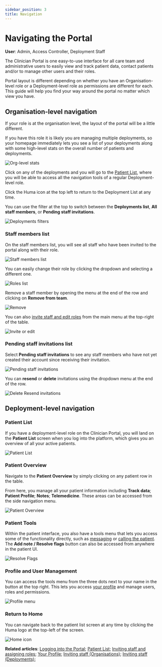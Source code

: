 ```yaml
---
sidebar_position: 3
title: Navigation
---
```

# Navigating the Portal
**User**: Admin, Access Controller, Deployment Staff

The Clinician Portal is one easy-to-use interface for all care team and administrative users to easily view and track patient data, contact patients and/or to manage other users and their roles.

Portal layout is different depending on whether you have an Organisation-level role or a Deployment-level role as permissions are different for each. This guide will help you find your way around the portal no matter which view you have.

## Organisation-level navigation
If your role is at the organisation level, the layout of the portal will be a little different.

If you have this role it is likely you are managing multiple deployments, so your homepage immediately lets you see a list of your deployments along with some high-level stats on the overall number of patients and deployments.

![Org-level stats](./assets/Navigating01.png)

Click on any of the deployments and you will go to the [Patient List](../managing-patients/patient-list.md), where you will be able to access all the navigation tools of a regular Deployment-level role.

Click the Huma icon at the top left to return to the Deployment List at any time. 

You can use the filter at the top to switch between the **Deployments list**, **All staff members**, or **Pending staff invitations**.

![Deployments filters](./assets/Navigating02.png)

### Staff members list
On the staff members list, you will see all staff who have been invited to the portal along with their role.

![Staff members list](./assets/Navigating03.png)

You can easily change their role by clicking the dropdown and selecting a different one.

![Roles list](./assets/Navigating04.png)

Remove a staff member by opening the menu at the end of the row and clicking on **Remove from team**.

![Remove](./assets/Navigating05.png)

You can also [invite staff and edit roles](../roles-and-permissions/inviting-staff-and-assigning-roles.md) from the main menu at the top-right of the table.

![Invite or edit](./assets/Navigating06.png)

### Pending staff invitations list
Select **Pending staff invitations** to see any staff members who have not yet created their account since receiving their invitation. 

![Pending staff invitations](./assets/Navigating07.png)

You can **resend** or **delete** invitations using the dropdown menu at the end of the row.

![Delete Resend invitations](./assets/Navigating08.png)

## Deployment-level navigation
### Patient List
If you have a deployment-level role on the Clinician Portal, you will land on the **Patient List** screen when you log into the platform, which gives you an overview of all your active patients. 

![Patient List](./assets/Navigating09.png)

### Patient Overview
Navigate to the **Patient Overview** by simply clicking on any patient row in the table.

From here, you manage all your patient information including **Track data**; **Patient Profile**; **Notes**; **Telemedicine**. These areas can be accessed from the side navigation menu.

![Patient Overview](./assets/Navigating10.png)

### Patient Tools
Within the patient interface, you also have a tools menu that lets you access some of the functionality directly, such as [messaging](../telemedicine/messaging-patients.md) or [calling the patient](../telemedicine/calling-patients.md). The **Add note / Resolve flags** button can also be accessed from anywhere in the patient UI.

![Resolve Flags](./assets/Navigating11.png)

### Profile and User Management
You can access the tools menu from the three dots next to your name in the button at the top right. This lets you access [your profile](./your-profile.md) and manage users, roles and permissions.

![Profile menu](./assets/Navigating12.png)

### Return to Home
You can navigate back to the patient list screen at any time by clicking the Huma logo at the top-left of the screen.

![Home icon](./assets/Navigating13.png)

**Related articles**: [Logging into the Portal](./logging-into-the-portal.md); [Patient List](../managing-patients/patient-list.md); [Inviting staff and assigning roles](../roles-and-permissions/inviting-staff-and-assigning-roles.md); [Your Profile](./your-profile.md); [Inviting staff (Organisations)](../../admin-portal/managing-organisations/inviting-staff-to-an-organisation.md); [Inviting staff (Deployments)](../../admin-portal/managing-deployments/tools-and-navigation/inviting-deployment-admins.md); 
